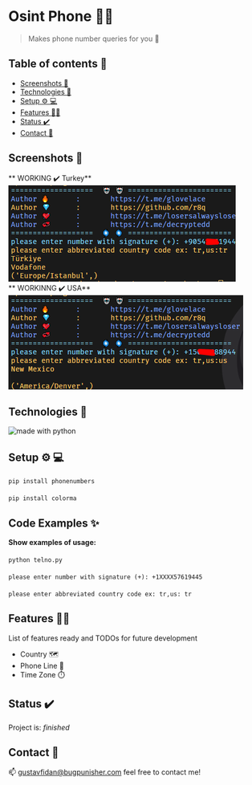 # Osint Phone  👨‍💻
> Makes phone number queries for you 👋

## Table of contents 📱
* [Screenshots 🤖](#screenshots)
* [Technologies 🔮](#technologies)
* [Setup ⚙️ 💻](#setup)
* [Features 👨‍💻](#features)
* [Status ✔️](#status)
* [Contact 🌟](#contact)

## Screenshots 🤖
** WORKING ✔️ Turkey**
<br>
![Example screenshot](https://github.com/r8q/osint-phone/blob/main/Screenshot_2.png)
<br>
** WORKINNG ✔️ USA**
<br>
![Example screenshot](https://github.com/r8q/osint-phone/blob/main/Screenshot_1%20(2).png)
<br>
## Technologies 🔮
 <img src="https://img.shields.io/badge/made%20with-python-yellow.svg" alt="made with python">

## Setup ⚙️ 💻
`pip install phonenumbers`
<br>
<br>
`pip install colorma`

## Code Examples ✨
**Show examples of usage:**
<br>
<br>
`python telno.py`
<br>
<br>
`please enter number with signature (+): +1XXXX57619445`
<br>
<br>
`please enter abbreviated country code ex: tr,us: tr`

## Features 👨‍💻
List of features ready and TODOs for future development
* Country 🗺️
* Phone Line 📱
* Time Zone ⏱️



## Status ✔️
Project is:  _finished_

## Contact 🌟
📫 [gustavfidan@bugpunisher.com](mailto:gustavfidan@bugpunisher.com) feel free to contact me!
